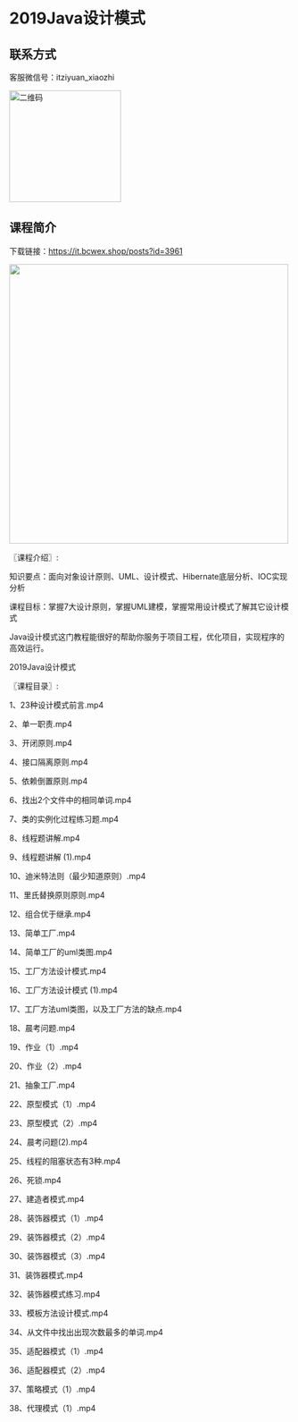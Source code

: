 # 2019Java设计模式

## 联系方式

客服微信号：itziyuan_xiaozhi

<img src="https://ziyuanyun.oss-cn-guangzhou.aliyuncs.com/common/20240614073449/666b82192834a.jpg" width="200" height="200" alt="二维码">

## 课程简介

下载链接：https://it.bcwex.shop/posts?id=3961

<img src="https://ziyuanyun.oss-cn-guangzhou.aliyuncs.com/yun/20240515185529/664494a1aa4c6.jpg" width="500" alt="">

  〖课程介绍〗:

 知识要点：面向对象设计原则、UML、设计模式、Hibernate底层分析、IOC实现分析

 课程目标：掌握7大设计原则，掌握UML建模，掌握常用设计模式了解其它设计模式

 Java设计模式这门教程能很好的帮助你服务于项目工程，优化项目，实现程序的高效运行。

 2019Java设计模式



 〖课程目录〗:

 1、23种设计模式前言.mp4

 2、单一职责.mp4

 3、开闭原则.mp4

 4、接口隔离原则.mp4

 5、依赖倒置原则.mp4

 6、找出2个文件中的相同单词.mp4

 7、类的实例化过程练习题.mp4

 8、线程题讲解.mp4

 9、线程题讲解 (1).mp4

 10、迪米特法则（最少知道原则）.mp4

 11、里氏替换原则原则.mp4

 12、组合优于继承.mp4

 13、简单工厂.mp4

 14、简单工厂的uml类图.mp4

 15、工厂方法设计模式.mp4

 16、工厂方法设计模式 (1).mp4

 17、工厂方法uml类图，以及工厂方法的缺点.mp4

 18、晨考问题.mp4

 19、作业（1）.mp4

 20、作业（2）.mp4

 21、抽象工厂.mp4

 22、原型模式（1）.mp4

 23、原型模式（2）.mp4

 24、晨考问题(2).mp4

 25、线程的阻塞状态有3种.mp4

 26、死锁.mp4

 27、建造者模式.mp4

 28、装饰器模式（1）.mp4

 29、装饰器模式（2）.mp4

 30、装饰器模式（3）.mp4

 31、装饰器模式.mp4

 32、装饰器模式练习.mp4

 33、模板方法设计模式.mp4

 34、从文件中找出出现次数最多的单词.mp4

 35、适配器模式（1）.mp4

 36、适配器模式（2）.mp4

 37、策略模式（1）.mp4

 38、代理模式（1）.mp4

  